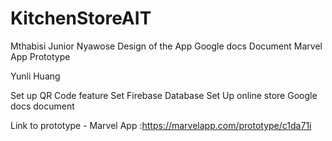 # KitchenStoreAIT

Mthabisi Junior Nyawose
Design of the App
Google docs Document
Marvel App Prototype

Yunli Huang

Set up QR Code feature
Set Firebase Database
Set Up online store
Google docs document


Link to prototype - Marvel App :https://marvelapp.com/prototype/c1da71i
